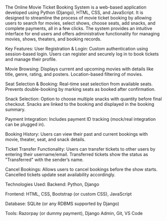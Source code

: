 The Online Movie Ticket Booking System is a web-based application developed using Python (Django), HTML, CSS, and JavaScript. It is designed to streamline the process of movie ticket booking by allowing users to search for movies, select shows, choose seats, add snacks, and complete payments, all in a few clicks.
The system provides an intuitive interface for end users and offers administrative functionality for managing movies, shows, theaters, and booking records.

Key Features:
User Registration & Login: Custom authentication using session-based login. Users can register and securely log in to book tickets and manage their profile.

Movie Browsing: Displays current and upcoming movies with details like title, genre, rating, and posters. Location-based filtering of movies.

Seat Selection & Booking: Real-time seat selection from available seats. Prevents double-booking by marking seats as booked after confirmation.

Snack Selection: Option to choose multiple snacks with quantity before final checkout. Snacks are linked to the booking and displayed in the booking summary.

Payment Integration: Includes payment ID tracking (mock/real integration can be plugged in).

Booking History: Users can view their past and current bookings with movie, theater, seat, and snack details.

Ticket Transfer Functionality: Users can transfer tickets to other users by entering their username/email. Transferred tickets show the status as "Transferred" with the sender’s name.

Cancel Bookings: Allows users to cancel bookings before the show starts. Cancelled tickets update seat availability accordingly.

Technologies Used:
Backend: Python, Django

Frontend: HTML, CSS, Bootstrap (or custom CSS), JavaScript

Database: SQLite (or any RDBMS supported by Django)

Tools: Razorpay (or dummy payment), Django Admin, Git, VS Code

